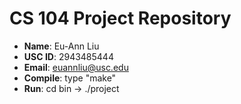 # CS 104 Project Repository

- **Name**: Eu-Ann Liu
- **USC ID**: 2943485444
- **Email**: euannliu@usc.edu
- **Compile**: type "make"
- **Run**: cd bin -> ./project <inputfile>